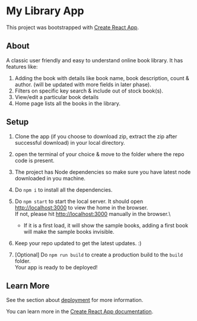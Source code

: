 # My Library App

This project was bootstrapped with [Create React App](https://github.com/facebook/create-react-app).

## About 

A classic user friendly and easy to understand online book library. It has features like:
1. Adding the book with details like book name, book description, count & author. (will be updated with more fields in later phase).
2. Filters on specific key search & include out of stock book(s).
3. View/edit a particular book details
4. Home page lists all the books in the library.

## Setup

1. Clone the app (if you choose to download zip, extract the zip after successful download) in your local directory.

2. open the terminal of your choice & move to the folder where the repo code is present.

3. The project has Node dependencies so make sure you have latest node downloaded in you machine.

4. Do `npm i` to install all the dependencies.

5. Do `npm start` to start the local server. It should open [http://localhost:3000](http://localhost:3000) to view the home in the browser.\
If not, please hit [http://localhost:3000](http://localhost:3000) manually in the browser.\
    - If it is a first load, it will show the sample books, adding a first book will make the sample books invisible.

6. Keep your repo updated to get the latest updates. :)

7. [Optional] Do `npm run build` to create a production build to the `build` folder.\
Your app is ready to be deployed!

## Learn More

See the section about [deployment](https://facebook.github.io/create-react-app/docs/deployment) for more information.

You can learn more in the [Create React App documentation](https://facebook.github.io/create-react-app/docs/getting-started).

